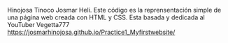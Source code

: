 Hinojosa Tinoco Josmar Heli. 
Este código es la reprensentación simple de una página web creada con HTML y CSS. Esta basada y dedicada al YouTuber Vegetta777
https://josmarhinojosa.github.io/Practice1_Myfirstwebsite/
